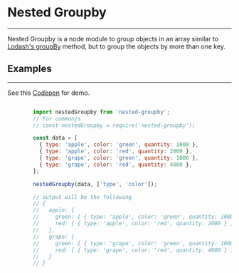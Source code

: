 # Nested Groupby

***

Nested Groupby is a node module to group objects in an array similar to [Lodash's groupBy](https://lodash.com/docs/4.17.15#groupBy)
method, but to group the objects by more than one key.

## Examples

***

See this [Codepen](https://codepen.io/mhellams/pen/NWNGQZz) for demo.

```js

        import nestedGroupby from 'nested-groupby';
        // For commonjs
        // const nestedGroupby = require('nested-groupby');

        const data = [
          { type: 'apple', color: 'green', quantity: 1000 },
          { type: 'apple', color: 'red', quantity: 2000 },
          { type: 'grape', color: 'green', quantity: 1000 },
          { type: 'grape', color: 'red', quantity: 4000 },
        ];

        nestedGroupby(data, ['type', 'color']);

        // output will be the following
        // {
        //   apple: {
        //     green: [ { type: 'apple', color: 'green', quantity: 1000 } ],
        //     red: [ { type: 'apple', color: 'red', quantity: 2000 } ]
        //   },
        //   grape: {
        //     green: [ { type: 'grape', color: 'green', quantity: 1000 } ],
        //     red: [ { type: 'grape', color: 'red', quantity: 4000 } ]
        //   }
        // }

```
